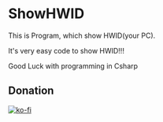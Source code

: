 # ShowHWID

This is Program, which show HWID(your PC). 

It's very easy code to show HWID!!!

Good Luck with programming in Csharp

## Donation 

[![ko-fi](https://ko-fi.com/img/githubbutton_sm.svg)](https://ko-fi.com/K3K77259H)
